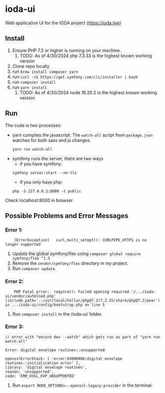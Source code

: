 # ioda-ui
Web application UI for the IODA project (https://ioda.live)


## Install
1. Ensure PHP 7.2 or higher is running on your machine.
    1. TODO: As of 4/30/2024 php 7.3.33 is the highest known working version
2. Clone repo locally 
3. run `brew install composer yarn`
4. run `curl -sS https://get.symfony.com/cli/installer | bash`
5. run `composer install`
6. run `yarn install`
    1. TODO: As of 4/30/2024 node 16.20.2 is the highest known working version

## Run 
The code is two processes:
- yarn compiles the javascript. The `watch-all` script from `package.json` watches for both sass and js changes.
    ~~~
    yarn run watch-all
    ~~~
- symfony runs the server, there are two ways
    - if you have symfony: 
    ~~~
    symfony server:start --no-tls
    ~~~
    - if you only have php:
    ~~~
    php -S 127.0.0.1:8000 -t public
    ~~~

Check localhost:8000 in browser

## Possible Problems and Error Messages

### Error 1:

~~~
    [ErrorException]   curl_multi_setopt(): CURLPIPE_HTTP1 is no longer supported
~~~

1. Update the global symfony/flex using `composer global require symfony/flex ^1.5` 
2. Remove the `vendor/symfony/flex` directory in my project.
3. Run `composer update`.

### Error 2:
~~~
    PHP Fatal error:  require(): Failed opening required '/.../ioda-ui/vendor/autoload.php' (include_path='.:/usr/local/Cellar/php@7.2/7.2.25/share/php@7.2/pear') in .../ioda-ui/config/bootstrap.php on line 5
~~~

1. Run `composer install` in the /ioda-ui/ folder.


### Error 3:
~~~
// error with "encore dev --watch" which gets run as part of "yarn run watch-all"

Error: digital envelope routines::unsupported

opensslErrorStack: [ 'error:03000086:digital envelope routines::initialization error' ],
library: 'digital envelope routines',
reason: 'unsupported',
code: 'ERR_OSSL_EVP_UNSUPPORTED'
~~~

1. Run `export NODE_OPTIONS=--openssl-legacy-provider` in the terminal.
